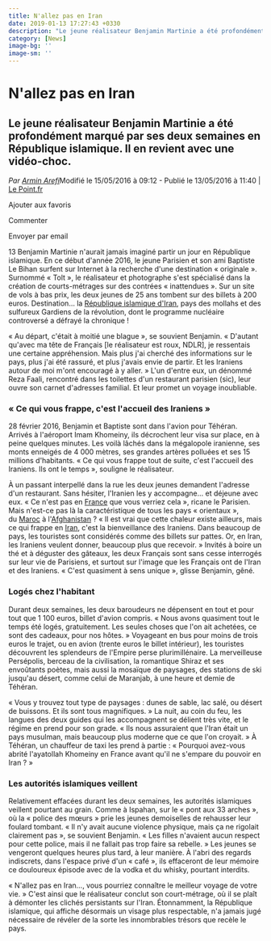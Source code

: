 ```yaml
---
title: N'allez pas en Iran
date: 2019-01-13 17:27:43 +0330
description: "Le jeune réalisateur Benjamin Martinie a été profondément marqué par ses deux semaines en République islamique. Il en revient avec une vidéo-choc."
category: [News]
image-bg: ''
image-sm: ''
---
```

# N'allez pas en Iran

##  Le jeune réalisateur Benjamin Martinie a été profondément marqué par ses deux semaines en République islamique. Il en revient avec une vidéo-choc.

_Par_ [_Armin Arefi_](https://www.lepoint.fr/monde/n-allez-pas-en-iran-13-05-2016-2039031_24.php#)Modifié le 15/05/2016 à 09:12 - Publié le 13/05/2016 à 11:40 | [Le Point.fr](https://www.lepoint.fr/monde/n-allez-pas-en-iran-13-05-2016-2039031_24.php)

Ajouter aux favoris

Commenter

Envoyer par email

13 Benjamin Martinie n'aurait jamais imaginé partir un jour en République islamique. En ce début d'année 2016, le jeune Parisien et son ami Baptiste Le Bihan surfent sur Internet à la recherche d'une destination « originale ». Surnommé « Tolt », le réalisateur et photographe s'est spécialisé dans la création de courts-métrages sur des contrées « inattendues ». Sur un site de vols à bas prix, les deux jeunes de 25 ans tombent sur des billets à 200 euros. Destination... la [République islamique d'Iran](https://www.lepoint.fr/tags/republique-islamique-d-iran), pays des mollahs et des sulfureux Gardiens de la révolution, dont le programme nucléaire controversé a défrayé la chronique !

« Au départ, c'était à moitié une blague », se souvient Benjamin. « D'autant qu'avec ma tête de Français \[le réalisateur est roux, NDLR\], je ressentais une certaine appréhension. Mais plus j'ai cherché des informations sur le pays, plus j'ai été rassuré, et plus j'avais envie de partir. Et les Iraniens autour de moi m'ont encouragé à y aller. » L'un d'entre eux, un dénommé Reza Faali, rencontré dans les toilettes d'un restaurant parisien (sic), leur ouvre son carnet d'adresses familial. Et leur promet un voyage inoubliable.

### « Ce qui vous frappe, c'est l'accueil des Iraniens »

28 février 2016, Benjamin et Baptiste sont dans l'avion pour Téhéran. Arrivés à l'aéroport Imam Khomeiny, ils décrochent leur visa sur place, en à peine quelques minutes. Les voilà lâchés dans la mégalopole iranienne, ses monts enneigés de 4 000 mètres, ses grandes artères polluées et ses 15 millions d'habitants. « Ce qui vous frappe tout de suite, c'est l'accueil des Iraniens. Ils ont le temps », souligne le réalisateur.

À un passant interpellé dans la rue les deux jeunes demandent l'adresse d'un restaurant. Sans hésiter, l'Iranien les y accompagne... et déjeune avec eux. « Ce n'est pas en [France](https://www.lepoint.fr/tags/france) que vous verriez cela », ricane le Parisien. Mais n'est-ce pas là la caractéristique de tous les pays « orientaux », du [Maroc](https://www.lepoint.fr/tags/maroc) à l'[Afghanistan](https://www.lepoint.fr/tags/afghanistan) ? « Il est vrai que cette chaleur existe ailleurs, mais ce qui frappe en [Iran](https://www.lepoint.fr/tags/iran), c'est la bienveillance des Iraniens. Dans beaucoup de pays, les touristes sont considérés comme des billets sur pattes. Or, en Iran, les Iraniens veulent donner, beaucoup plus que recevoir. » Invités à boire un thé et à déguster des gâteaux, les deux Français sont sans cesse interrogés sur leur vie de Parisiens, et surtout sur l'image que les Français ont de l'Iran et des Iraniens. « C'est quasiment à sens unique », glisse Benjamin, gêné.

### Logés chez l'habitant

Durant deux semaines, les deux baroudeurs ne dépensent en tout et pour tout que 1 100 euros, billet d'avion compris. « Nous avons quasiment tout le temps été logés, gratuitement. Les seules choses que l'on ait achetées, ce sont des cadeaux, pour nos hôtes. » Voyageant en bus pour moins de trois euros le trajet, ou en avion (trente euros le billet intérieur), les touristes découvrent les splendeurs de l'Empire perse plurimillénaire. La merveilleuse Persépolis, berceau de la civilisation, la romantique Shiraz et ses envoûtants poètes, mais aussi la mosaïque de paysages, des stations de ski jusqu'au désert, comme celui de Maranjab, à une heure et demie de Téhéran.

« Vous y trouvez tout type de paysages : dunes de sable, lac salé, ou désert de buissons. Et ils sont tous magnifiques. » La nuit, au coin du feu, les langues des deux guides qui les accompagnent se délient très vite, et le régime en prend pour son grade. « Ils nous assuraient que l'Iran était un pays musulman, mais beaucoup plus moderne que ce que l'on croyait. » À Téhéran, un chauffeur de taxi les prend à partie : « Pourquoi avez-vous abrité l'ayatollah Khomeiny en France avant qu'il ne s'empare du pouvoir en Iran ? »

### Les autorités islamiques veillent

Relativement effacées durant les deux semaines, les autorités islamiques veillent pourtant au grain. Comme à Ispahan, sur le « pont aux 33 arches », où la « police des mœurs » prie les jeunes demoiselles de rehausser leur foulard tombant. « Il n'y avait aucune violence physique, mais ça ne rigolait clairement pas », se souvient Benjamin. « Les filles n'avaient aucun respect pour cette police, mais il ne fallait pas trop faire sa rebelle. » Les jeunes se vengeront quelques heures plus tard, à leur manière. À l'abri des regards indiscrets, dans l'espace privé d'un « café », ils effaceront de leur mémoire ce douloureux épisode avec de la vodka et du whisky, pourtant interdits.

« N'allez pas en Iran..., vous pourriez connaître le meilleur voyage de votre vie. » C'est ainsi que le réalisateur conclut son court-métrage, où il se plaît à démonter les clichés persistants sur l'Iran. Étonnamment, la République islamique, qui affiche désormais un visage plus respectable, n'a jamais jugé nécessaire de révéler de la sorte les innombrables trésors que recèle le pays.